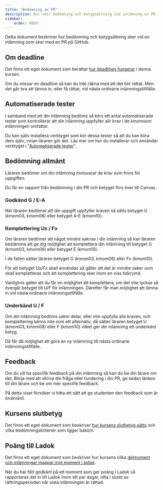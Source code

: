 ```yaml
---
title: "Bedömning av PR" 
description: Hur sker bedömning och betygsättning vid inlämning av PR.
sidebar:
    order: 0050
---
```


Detta dokument beskriver hur bedömning och betygsättning sker vid en inlämning som sker med en PR på GitHub.



## Om deadline

Det finns ett eget dokument som berättar [hur deadlines fungerar](/website/studieguide/deadline/) i denna kursen.

Om du missar en deadline så kan du inte räkna med att det blir rättat. Men det går bra att lämna in, eller få rättat, vid nästa ordinarie inlämningstillfälle.



## Automatiserade tester

I samband med att din inlämning bedöms så körs ett antal automatiserade tester som kontrollerar att din inlämning uppfyller allr krav i de kmomsom inlämningen omfattar.

Du kan själv installera verktyget som kör dessa tester så att du kan köra dem själv, innan läraren gör det. Läs mer om hur du installerar och använder verktyget i "[Automatiserade tester](/website/laromaterial/instruktion/automatiserade-tester/)".



## Bedömning allmänt

Läraren bedömer om din inlämning motsvarar de krav som finns för uppgiften.

Du får en rapport från bedömning i din PR och betyget förs över till Canvas.



### Godkänd G / E-A

När läraren bedömer att din uppgift uppfyller kraven så sätts betyget G (kmom03, kmom06) eller betyget A-E (kmom10).



### Komplettering Ux / Fx

Om läraren bedömer att något mindre saknas i din inlämning så kan läraren bestämma att ge dig möjlighet att komplettera din inlämning till betyget G (kmom03, kmom06) eller betyget E (kmom10). 

I de fallen sätter läraren betyget G (kmom03, kmom06) eller Fx (kmom10).

För att betyget Ux/Fx skall användas så gäller att det är mindre saker som skall kompletteras och att komplettering sker inom en viss tidsrymd.

Vanligtvis gäller att du får en möjlighet att komplettera, om det inte lyckas så övergår betyget till U/F för inlämningen. Därefter får man möjlighet att lämna in vid nästa ordinarie inlämningstillfälle.



### Underkänd U / F

Om din inlämning bedöms saknr delar, eller inte uppfylla alla kraven, och komplettering känns inte som ett alternativ, då sätter läraren betyget U (kmom03, kmom06) eller F (kmom10) vilket ger din inlämning ett underkänt betyg.

Då får då möjlighet att göra en ny inlämning till nästa ordinarie inlämningstillfälle.



## Feedback

Om du vill ha specifik feedback på din inlämning så kan du be din lärare om det. Börja med att skriva din fråga eller fundering i din PR, ge sedan länken till din lärare och be om mer specifik feedback.

På detta viset försöker vi hitta ett sätt att ge studenten den feedback som är önskvärd.



## Kursens slutbetyg

Det finns ett eget dokument som beskriver [hur kursens slutbetyg sätts](https://bth-webtec.github.io/website/intro/bedomning-och-betygsattning/) och vilka bedömningskriterier som ligger bakom.



## Poäng till Ladok

Det finns ett eget dokument som beskriver hur kursens olika [delmoment och inlämningar mappar mot moment i ladok](/website/intro/ladok/).

När du har fått godkänt på ett moment som ger poäng i Ladok så rapporteras det in till Ladok inom ett par dagar, ofta i slutet av rättningsperioden när sista inlämningen är rättad.
